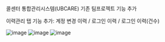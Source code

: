 콜센터 통합관리시스템(UBCARE) 기존 팀프로젝트 기능 추가

이력관리 탭 기능 추가: 계정 변경 이력 / 로그인 이력 / 로그인 이력(건수)

![image](https://github.com/SangminLee91/ims_ubcare/assets/122711330/d0a3cb79-884a-435b-93a8-812d18a8b79c)
![image](https://github.com/SangminLee91/ims_ubcare/assets/122711330/c0347d06-af87-421b-8169-5e33d81604ea)
![image](https://github.com/SangminLee91/ims_ubcare/assets/122711330/cf48f758-ec23-48d8-890d-0cc5303eb334)

